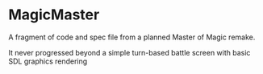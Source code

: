 # MagicMaster

A fragment of code and spec file from a planned Master of Magic remake.

It never progressed beyond a simple turn-based battle screen with basic
SDL graphics rendering
